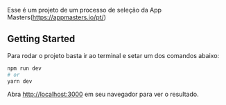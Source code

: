 Esse é um projeto de um processo de seleção da App Masters(https://appmasters.io/pt/)

## Getting Started

Para rodar o projeto basta ir ao terminal e setar um dos comandos abaixo:

```bash
npm run dev
# or
yarn dev
```

Abra [http://localhost:3000](http://localhost:3000) em seu navegador para ver o resultado.

